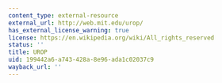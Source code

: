 ```yaml
---
content_type: external-resource
external_url: http://web.mit.edu/urop/
has_external_license_warning: true
license: https://en.wikipedia.org/wiki/All_rights_reserved
status: ''
title: UROP
uid: 199442a6-a743-428a-8e96-ada1c02037c9
wayback_url: ''
---
```

